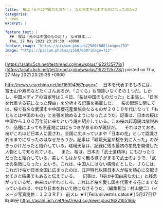 ```yaml
---
title:  桜は「元々は中国のものだ！」　なぜ日本を代表する花になったのか★2  
categories:
- news
excerpt: |
  
feature_text: |
  ##  桜は「元々は中国のものだ！」　なぜ日本...
  Thu, 27 May 2021 23:29:38  +0900
feature_image: "https://picsum.photos/2560/600?image=733"
image: "https://picsum.photos/2560/600?image=733"
---
```


[https://asahi.5ch.net/test/read.cgi/newsplus/1622125778/](https://asahi.5ch.net/test/read.cgi/newsplus/1622125778/)
posted on Thu, 27 May 2021 23:29:38  +0900

<!--more-->

http://news.searchina.net/id/1699496?page=1 　日本を代表するものには、富士山や寿司などたくさんあるが、「さくら」も間違いなくその１つだ。しかし、中国メディアの百家号は２４日、「桜は中国のものだった」と主張し、「日本を代表する花になった理由」を分析する記事を掲載した。 　桜の起源に関しては、桜で有名な武漢市や中国櫻花産業協会なるものが２０１０年代になって「もともとは中国のもの」と主張を始めるようになったようだ。記事は、日本の桜は中国から１００万年前に来たという説を紹介している。この桜の起源説は諸説あり、品種によっても原産地にはばらつきがあるのが現状だ。 　それはさておき、桜がこれほど日本人に愛され、全国に広まっていまや「日本の花」として認識されるまでになったのはなぜだろうか。記事は「嵯峨天皇が桜を気に入った」のがきっかけだったと紹介している。嵯峨天皇は、記録に残る最初の花見を開催した人物として知られている。 　また、桜は、日本の「武士道精神」にもぴったりだったと紹介している。美しくもはかなく散る様子がまるで武士のようで、「武士の象徴になった」という。これは、中国人にはない感情だとした。さらには、これだけ桜が日本全国に広まったのは、江戸時代以降日本人が桜を熱心に交配させてきた結果でもあると伝えている。 　記事は、「桜は中国由来なのに」と残念がっているが、由来はいずれにしろ、これほど桜を愛し国を代表する花にまでなっているのは、やはり日本をおいて他になさそうだ。（編集担当：村山健二）（イメージ写真提供：１２３ＲＦ） 前スレ ★1 [Felis silvestris catus★] 5月27日17時46分 https://asahi.5ch.net/test/read.cgi/newsplus/1622105166/
